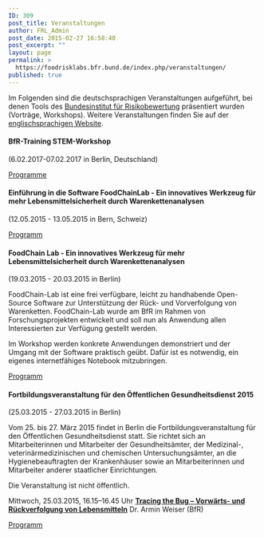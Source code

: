 ```yaml
---
ID: 309
post_title: Veranstaltungen
author: FRL_Admin
post_date: 2015-02-27 16:58:40
post_excerpt: ""
layout: page
permalink: >
  https://foodrisklabs.bfr.bund.de/index.php/veranstaltungen/
published: true
---
```

Im Folgenden sind die deutschsprachigen Veranstaltungen aufgeführt, bei denen Tools des <a href="http://www.bfr.bund.de/de/start.html" target="_blank" rel="noopener noreferrer">Bundesinstitut für Risikobewertung</a> präsentiert wurden (Vorträge, Workshops). Weitere Veranstaltungen finden Sie auf der <a href="https://foodrisklabs.bfr.bund.de/index.php/events/">englischsprachigen Website</a>.
<h4>BfR-Training STEM-Workshop</h4>
(6.02.2017-07.02.2017 in Berlin, Deutschland)

<a href="https://foodrisklabs.bfr.bund.de/index.php/events/bfr-training-stem-workshop/" target="_blank" rel="noopener noreferrer">Programme</a>
<h4>Einführung in die Software FoodChainLab -
Ein innovatives Werkzeug für mehr Lebensmittelsicherheit durch Warenkettenanalysen</h4>
(12.05.2015 - 13.05.2015 in Bern, Schweiz)

<a href="https://foodrisklabs.bfr.bund.de/wp-content/uploads/2015/02/Programm_FoodChainLab_final.pdf">Programm</a>
<h4>FoodChain Lab - Ein innovatives Werkzeug für mehr Lebensmittelsicherheit durch Warenkettenanalysen</h4>
(19.03.2015 - 20.03.2015 in Berlin)

FoodChain-Lab ist eine frei verfügbare, leicht zu handhabende Open-Source Software zur Unterstützung der Rück- und Vorverfolgung von Warenketten. FoodChain-Lab wurde am BfR im Rahmen von Forschungsprojekten entwickelt und soll nun als Anwendung allen Interessierten zur Verfügung gestellt werden.

Im Workshop werden konkrete Anwendungen demonstriert und der Umgang mit der Software praktisch geübt. Dafür ist es notwendig, ein eigenes internetfähiges Notebook mitzubringen.

<a href="http://www.bfr.bund.de/cm/343/food-chain-lab.pdf" target="_blank" rel="noopener noreferrer">Programm</a>
<h4>Fortbildungsveranstaltung für den Öffentlichen Gesundheitsdienst 2015</h4>
(25.03.2015 - 27.03.2015 in Berlin)

Vom 25. bis 27. März 2015 findet in Berlin die Fortbildungsveranstaltung für den Öffentlichen Gesundheitsdienst statt. Sie richtet sich an Mitarbeiterinnen und Mitarbeiter der Gesundheitsämter, der Medizinal-, veterinärmedizinischen und chemischen Untersuchungsämter, an die Hygienebeauftragten der Krankenhäuser sowie an Mitarbeiterinnen und Mitarbeiter anderer staatlicher Einrichtungen.

Die Veranstaltung ist nicht öffentlich.

Mittwoch, 25.03.2015, 16.15–16.45 Uhr
<a href="http://foodrisklabs.bfr.bund.de/wp-content/uploads/2015/11/weiser_tracing_150325_internet.pdf"><strong>Tracing the Bug – Vorwärts- und Rückverfolgung von Lebensmitteln</strong></a>
Dr. Armin Weiser (BfR)

<a href="http://www.bfr.bund.de/cm/343/oegd-2015-programm.pdf" target="_blank" rel="noopener noreferrer">Programm</a>
